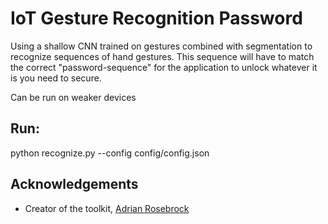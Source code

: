 # IoT Gesture Recognition Password
 
Using a shallow CNN trained on gestures combined with segmentation to recognize sequences of hand gestures. This sequence will have to match the correct "password-sequence" for the application to unlock whatever it is you need to secure.

Can be run on weaker devices

## Run: 

python recognize.py --config config/config.json

## Acknowledgements

* Creator of the toolkit, [Adrian Rosebrock](https://www.pyimagesearch.com/)